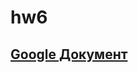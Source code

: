 # hw6
## [Google Документ](https://docs.google.com/document/d/1dpqxzfUaw2sWeO4so0DNHUqkZBPmZ5BcrT1n-FV397c/edit)
